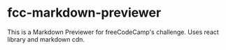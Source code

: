 # fcc-markdown-previewer

This is a Markdown Previewer for freeCodeCamp's challenge. Uses react library and markdown cdn.
